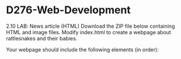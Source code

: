 # D276-Web-Development
2.10 LAB: News article (HTML)
Download the ZIP file below containing HTML and image files. Modify index.html to create a webpage about rattlesnakes and their babies.

Your webpage should include the following elements (in order):

<title> element with content: 5 Things to Know About Rattlesnakes and Their Babies

UA logo as <img> element with src attribute UniversityLogo.png and alt attribute Logo of The University of Arizona.

<h1> element with content: 5 Things to Know About Rattlesnakes and Their Babies

<p> element with content: UA College of Pharmacy | Aug. 6, 2014

<p> element with content: Arguably, snake season is year-round in Arizona, a state known for its rattlers. But baby rattlesnakes are born in July and August, making these two months especially dangerous for hikers, gardeners, children and others at high risk of exposure to rattlesnake bites.

Article photo as <img> element with src attribute SnakeBite.jpg and alt attribute Snake bite on side of child's foot.

Four more <p> elements with contents (in order):

So far this year, 74 rattlesnake bites to humans have been reported to the Arizona Poison and Drug Information Center. Based at the University of Arizona College of Pharmacy, the center serves the entire state of Arizona with the exception of Maricopa County, providing free and confidential poison and medication information to callers around the clock.
Specialists answering the phones at the center regularly receive calls from Arizonans of all ages who don't realize they were bitten by a rattler. The poison center urges anyone who feels a mysterious sting, pinch or bite while outdoors to immediately call the center at 800-222-1222.
"We will ask a few questions that will help you either identify possible snakebite or eliminate it," said Keith Boesen, director of the Arizona Poison and Drug Information Center. "With snakebite, the sooner the medical treatment, the better the outcome, so calling us right away can make a very big difference for the victims and the medical teams treating them."
The center advises anyone who might come cross paths with rattlesnakes to be aware of these five things:

An ordered list (outside of any <p> element) with the following item contents (in order):

Baby rattlesnakes range in length from 6 to 12 inches and are easily camouflaged by brush and grass.
Baby rattlesnakes are rattleless until they first shed their skins, so there will be no infamous "chica-chica" sound before they strike.
Despite their impish size, baby snakes have enough venom to be very dangerous if they bite a human.
Adult rattlesnakes do not always rattle an audible warning before or while they are biting.
It's a good idea to call the poison center if you notice an unidentified small cut or wound, even if you feel no pain. With the lack of telltale rattle warning, people can be bitten without knowing what has happened until they notice their symptoms and attribute them to a snakebite.

<p> element containing three <a> elements: zyBooks Wikipedia LinkedIn

A single space exists between each pair of links.
The href for the zyBooks link is https://www.zybooks.com/
The href for the Wikipedia link is https://www.wikipedia.org/
The href for the LinkedIn link is https://www.linkedin.com/
